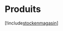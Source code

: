 # Produits

[!include[stockenmagasin](produits.stockenmagasin.autogen.md)]



































































































